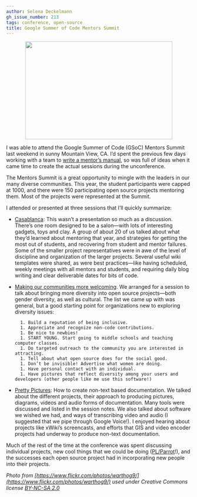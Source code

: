 ```yaml
---
author: Selena Deckelmann
gh_issue_number: 213
tags: conference, open-source
title: Google Summer of Code Mentors Summit
---
```




<a href="https://4.bp.blogspot.com/_lsIXJbnz6n8/Suj8WKOlWqI/AAAAAAAAADA/11tXz6rTCNQ/s1600-h/4045565440_c252a70f27.jpg" onblur="try {parent.deselectBloggerImageGracefully();} catch(e) {}"><img alt="" border="0" id="BLOGGER_PHOTO_ID_5397841611036383906" src="/blog/2009/10/28/google-summer-of-code-mentors-summit/image-0.jpeg" style="display:block; margin:0px auto 10px; text-align:center;cursor:pointer; cursor:hand;width: 400px; height: 266px;"/></a>

I was able to attend the Google Summer of Code (GSoC) Mentors Summit last weekend in sunny Mountain View, CA. I’d spent the previous few days working with a team to [write a mentor’s manual](http://www.chesnok.com/daily/2009/10/24/gsoc-mentor-summit-and-the-new-mentors-manual/), so was full of ideas when it came time to create the actual sessions during the unconference.

The Mentors Summit is a great opportunity to mingle with the leaders in our many diverse communities. This year, the student participants were capped at 1000, and there were 150 participating open source projects mentoring them. Most of the projects were represented at the Summit. 

I attended or presented at three sessions that I’ll quickly summarize: 

- [Casablanca](https://web.archive.org/web/20091103195057/http://gsoc-wiki.osuosl.org/index.php/CasablancaNotes): This wasn’t a presentation so much as a discussion. There’s one room designed to be a salon—​with lots of interesting gadgets, toys and clay. A group of about 20 of us talked about what they’d learned about mentoring that year, and strategies for getting the most out of students, and recovering from student and mentor failures. Some of the smaller project representatives were in awe of the level of discipline and organization of the larger projects. Several useful wiki templates were shared, as were best practices—​like having scheduled, weekly meetings with all mentors and students, and requiring daily blog writing and clear deliverable dates for bits of code.

- [Making our communities more welcoming](https://web.archive.org/web/20091031204314/http://gsoc-wiki.osuosl.org/index.php/Making_our_communities_more_welcoming). We arranged for a session to talk about bringing more diversity into open source projects—​both gender diversity, as well as cultural. The list we came up with was general, but a good starting point for organizations new to exploring diversity issues: 

        1. Build a reputation of being inclusive.
        1. Appreciate and recognize non-code contributions.
        1. Be nice to newbies!
        1. START YOUNG. Start going to middle schools and teaching computer classes.
        1. Do targeted outreach to the community you are interested in attracting.
        1. Tell about what open source does for the social good.
        1. Don’t be invisible! Advertise what women are doing.
        1. Have personal contact with an individual.
        1. Have pictures that reflect diversity among your users and developers (other people like me use this software!)

- [Pretty Pictures](https://web.archive.org/web/20091031204319/http://gsoc-wiki.osuosl.org/index.php/Pretty_Pictures): How to create non-text based documentation. We talked about the different projects, their approach to producing pictures, diagrams, videos and audio forms of documentation. Many tools were discussed and listed in the session notes. We also talked about software we wished we had, and ways of transcribing video and audio (I suggested that we pipe through Google Voice!). I enjoyed hearing about projects like xWiki’s screencasts, and efforts that GIS and video encoder projects had underway to produce non-text documentation.
 

Much of the rest of the time at the conference was spent discussing individual projects, new cool things that we could be doing ([PL/Parrot](https://github.com/leto/plparrot)!), and the successes each open source project had in incorporating new people into their projects.

*Photo from [https://www.flickr.com/photos/warthog9/](https://www.flickr.com/photos/warthog9/) used under Creative Commons license [BY-NC-SA 2.0](https://creativecommons.org/licenses/by-nc-sa/2.0/)*



